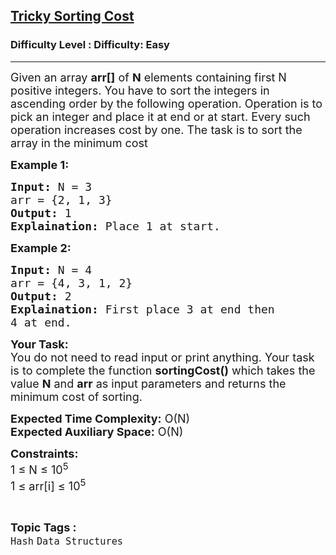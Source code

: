 <h2><a href="https://www.geeksforgeeks.org/problems/morning-assembly3038/1">Tricky Sorting Cost</a></h2><h3>Difficulty Level : Difficulty: Easy</h3><hr><div class="problems_problem_content__Xm_eO"><p><span style="font-size:18px">Given an array <strong>arr[]</strong> of <strong>N</strong> elements containing first N positive integers. You have to sort the integers&nbsp;in ascending order by the following operation. Operation is to pick an integer&nbsp;and place it at end or at start. Every such operation increases cost by one. The task is to sort the array in the minimum cost</span></p>

<p><strong><span style="font-size:18px">Example 1:</span></strong></p>

<pre><span style="font-size:18px"><strong>Input:</strong> N = 3
arr = {2, 1, 3}
<strong>Output:</strong> 1
<strong>Explaination: </strong>Place 1 at start.</span></pre>

<p><strong><span style="font-size:18px">Example 2:</span></strong></p>

<pre><span style="font-size:18px"><strong>Input:</strong> N = 4
arr = {4, 3, 1, 2}
<strong>Output:</strong> 2
<strong>Explaination:</strong> First place 3 at end then 
4 at end.</span></pre>

<p><span style="font-size:18px"><strong>Your Task:</strong><br>
You do not need to read input or print anything. Your task is to complete the function <strong>sortingCost()</strong> which takes the value <strong>N</strong> and <strong>arr</strong> as input parameters and returns the minimum cost of sorting.</span></p>

<p><span style="font-size:18px"><strong>Expected Time Complexity:</strong> O(N)<br>
<strong>Expected Auxiliary Space:</strong> O(N)</span></p>

<p><span style="font-size:18px"><strong>Constraints:</strong><br>
1 ≤ N ≤ 10<sup>5</sup><br>
1 ≤ arr[i] ≤ 10<sup>5</sup></span></p>
</div><br><p><span style=font-size:18px><strong>Topic Tags : </strong><br><code>Hash</code>&nbsp;<code>Data Structures</code>&nbsp;